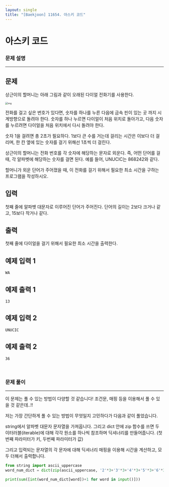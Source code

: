 ```yaml
---
layout: single
title: "[Baekjoon] 11654. 아스키 코드"
---
```




# 아스키 코드

### 문제 설명

---

## 문제

상근이의 할머니는 아래 그림과 같이 오래된 다이얼 전화기를 사용한다.

<img src="https://upload.acmicpc.net/9c88dd24-3a4c-4a09-bc50-e6496958214d/-/preview/" alt="img" style="zoom: 50%;" />

전화를 걸고 싶은 번호가 있다면, 숫자를 하나를 누른 다음에 금속 핀이 있는 곳 까지 시계방향으로 돌려야 한다. 숫자를 하나 누르면 다이얼이 처음 위치로 돌아가고, 다음 숫자를 누르려면 다이얼을 처음 위치에서 다시 돌려야 한다.

숫자 1을 걸려면 총 2초가 필요하다. 1보다 큰 수를 거는데 걸리는 시간은 이보다 더 걸리며, 한 칸 옆에 있는 숫자를 걸기 위해선 1초씩 더 걸린다.

상근이의 할머니는 전화 번호를 각 숫자에 해당하는 문자로 외운다. 즉, 어떤 단어를 걸 때, 각 알파벳에 해당하는 숫자를 걸면 된다. 예를 들어, UNUCIC는 868242와 같다.

할머니가 외운 단어가 주어졌을 때, 이 전화를 걸기 위해서 필요한 최소 시간을 구하는 프로그램을 작성하시오.

## 입력

첫째 줄에 알파벳 대문자로 이루어진 단어가 주어진다. 단어의 길이는 2보다 크거나 같고, 15보다 작거나 같다.

## 출력

첫째 줄에 다이얼을 걸기 위해서 필요한 최소 시간을 출력한다.

## 예제 입력 1 

```
WA
```

## 예제 출력 1 

```
13
```

## 예제 입력 2 

```
UNUCIC
```

## 예제 출력 2 

```
36
```

<br>

### 문제 풀이

---

 이 문제는 풀 수 있는 방법이 다양할 것 같습니다! 조건문, 매핑 등을 이용해서 풀 수 있을 것 같은데..!!

저는 가장 간단하게 풀 수 있는 방법이 무엇일지 고민하다가 다음과 같이 풀었습니다. 

string에서 알파벳 대문자 문자열을 가져옵니다. 그리고 dict 안에 zip 함수를 쓰면 두 이터러블(iterable)에 대해 각각 원소를 하나씩 참조하며 딕셔너리를 만들어줍니다. (첫번째 파라미터가 키, 두번째 파라미터가 값)

그리고 입력되는 문자열의 각 문자에 대해 딕셔너리 매핑을 이용해 시간을 계산하고, 모두 더해서 출력합니다. 

```python
from string import ascii_uppercase
word_num_dict = dict(zip(ascii_uppercase, '2'*3+'3'*3+'4'*3+'5'*3+'6'*3+'7'*4+'8'*3+'9'*4))

print(sum([int(word_num_dict[word])+1 for word in input()]))
```

<br>


